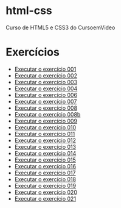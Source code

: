 # html-css
 Curso de HTML5 e CSS3 do CursoemVideo

<h1>Exercícios</h1>
<ul>
    <li><a href="https://leonardoclerton.github.io/html-css/exercicios/ex001/">Executar o exercício 001</a></li>
    <li><a href="https://leonardoclerton.github.io/html-css/exercicios/ex002/">Executar o exercício 002</a></li>
    <li><a href="https://leonardoclerton.github.io/html-css/exercicios/ex003/">Executar o exercício 003</a></li>
    <li><a href="https://leonardoclerton.github.io/html-css/exercicios/ex004/">Executar o exercício 004</a></li>
    <li><a href="https://leonardoclerton.github.io/html-css/exercicios/ex005/">Executar o exercício 006</a></li>
    <li><a href="https://leonardoclerton.github.io/html-css/exercicios/ex006/">Executar o exercício 007</a></li>
    <li><a href="https://leonardoclerton.github.io/html-css/exercicios/ex008/">Executar o exercício 008</a></li>
    <li><a href="https://leonardoclerton.github.io/html-css/exercicios/ex008b/">Executar o exercício 008b</a></li>
    <li><a href="https://leonardoclerton.github.io/html-css/exercicios/ex009/">Executar o exercício 009</a></li>
    <li><a href="https://leonardoclerton.github.io/html-css/exercicios/ex010/">Executar o exercício 010</a></li>
    <li><a href="https://leonardoclerton.github.io/html-css/exercicios/ex011/">Executar o exercício 011</a></li>
    <li><a href="https://leonardoclerton.github.io/html-css/exercicios/ex012/">Executar o exercício 012</a></li>
    <li><a href="https://leonardoclerton.github.io/html-css/exercicios/ex013/">Executar o exercício 013</a></li>
    <li><a href="https://leonardoclerton.github.io/html-css/exercicios/ex014/">Executar o exercício 014</a></li>
    <li><a href="https://leonardoclerton.github.io/html-css/exercicios/ex015/index.html">Executar o exercício 015</a></li>
    <li><a href="https://leonardoclerton.github.io/html-css/exercicios/ex016/">Executar o exercício 016</a></li>
    <li><a href="https://leonardoclerton.github.io/html-css/exercicios/ex017/">Executar o exercício 017</a></li>
    <li><a href="https://leonardoclerton.github.io/html-css/exercicios/ex018/">Executar o exercício 018</a></li>
    <li><a href="https://leonardoclerton.github.io/html-css/exercicios/ex019/">Executar o exercício 019</a></li>
    <li><a href="https://leonardoclerton.github.io/html-css/exercicios/ex020/">Executar o exercício 020</a></li>
    <li><a href="https://leonardoclerton.github.io/html-css/exercicios/ex021/">Executar o exercício 021</a></li>
</ul>